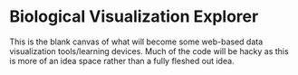 # Biological Visualization Explorer

This is the blank canvas of what will become some web-based data visualization tools/learning devices. Much of the code will be hacky as this is more of an idea space rather than a fully fleshed out idea. 
